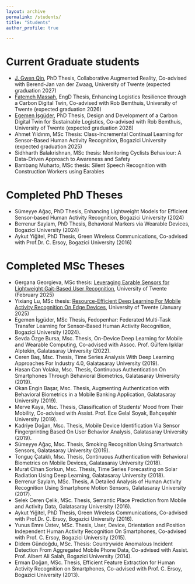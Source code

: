 ```yaml
---
layout: archive
permalink: /students/
title: "Students"
author_profile: true

---
```


Current Graduate students
=========================    
- [J. Gwen Qin](https://people.utwente.nl/gwen.qin), PhD Thesis, Collaborative Augmented Reality, Co-advised with Berend-Jan van der Zwaag, University of Twente (expected graduation 2027)
- [Fatemeh Massah](https://people.utwente.nl/f.massah), EngD Thesis, Enhancing Logistics Resilience through a Carbon Digital Twin, Co-advised with Rob Bemthuis, University of Twente (expected graduation 2026)
- [Egemen İşgüder](https://people.utwente.nl/egemen.isguder), PhD Thesis, Design and Development of a Carbon Digital Twin for Sustainable Logistics, Co-advised with Rob Bemthuis, University of Twente (expected graduation 2028) 
- Ahmet Yıldırım, MSc Thesis: Class-Incremental Continual Learning for Sensor-Based Human Activity Recognition, Bogazici University (expected graduation 2025)
- Sidhharth Balakrishnan, MSc thesis: Monitoring Cyclists Behaviour: A Data-Driven Approach to Awareness and Safety
- Bambang Muharto, MSc thesis: Silent Speech Recognition with Construction Workers using Earables

Completed PhD Theses
==================  
- Sümeyye Ağaç, PhD Thesis, Enhancing Lightweight Models for Efficient Sensor-based Human Activity Recognition, Bogazici University (2024)
- Berrenur Saylam, PhD Thesis, Behavioral Markers via Wearable Devices, Bogazici University (2024)
- Aykut Yiğitel, PhD Thesis, Green Wireless Communications, Co-advised with Prof.Dr. C. Ersoy, Bogazici University (2016)

Completed MSc Theses
==================  
- Gergana Georgieva, MSc thesis: [Leveraging Earable Sensors for Lightweight Gait-Based User Recognition](https://purl.utwente.nl/essays/105229), University of Twente (February 2025)
- Yixiang Lu, MSc thesis: [Resource-Efficient Deep Learning For Mobile Activity Recognition On Edge Devices](https://purl.utwente.nl/essays/105044), University of Twente (January 2025)
- Egemen İşgüder, MSc Thesis, Fedopenhar: Federated Multi-Task Transfer Learning for Sensor-Based Human Activity Recognition, Bogazici University (2024). 
- Sevda Özge Bursa, Msc. Thesis, On-Device Deep Learning for Mobile and Wearable Computing, Co-advised with Assoc. Prof. Gülfem Işıklar Alptekin, Galatasaray University (2022).
- Ceren Baş, Msc. Thesis, Time Series Analysis With Deep Learning Approaches For Industry 4.0, Galatasaray University (2019).
- Hasan Can Volaka, Msc. Thesis, Continuous Authentication On Smartphones Through Behavioral Biometrics, Galatasaray University (2019).
- Okan Engin Başar, Msc. Thesis, Augmenting Authentication with Behavioral Biometrics in a Mobile Banking Application, Galatasaray University (2019).
- Merve Kaya, Msc. Thesis, Classification of Students’ Mood from Their Mobility, Co-advised with Assist. Prof. Ece Gelal Soyak, Bahçeşehir University (2019).
- Kadriye Doğan, Msc. Thesis, Mobile Device Identification Via Sensor Fingerprinting Based On User Behavior Analysis, Galatasaray University (2019).
- Sümeyye Ağaç, Msc. Thesis, Smoking Recognition Using Smartwatch Sensors, Galatasaray University (2019).
- Tonguç Çataklı, Msc. Thesis, Continuous Authentication with Behavioral Biometrics on Mobile Devices, Galatasaray University (2018).
- Murat Cihan Sorkun, Msc. Thesis, Time Series Forecasting on Solar Radiation Using Deep Learning, Galatasaray University (2018).
- Berrenur Saylam, MSc. Thesis, A Detailed Analysis of Human Activity Recognition Using Smartphone Motion Sensors, Galatasaray University (2017).
- Selek Ceren Çelik, MSc. Thesis, Semantic Place Prediction from Mobile and Activity Data, Galatasaray University (2016).
- Aykut Yiğitel, PhD Thesis, Green Wireless Communications, Co-advised with Prof.Dr. C. Ersoy, Bogazici University (2016).
- Yunus Emre Üstev, MSc. Thesis, User, Device, Orientation and Position Independent Human Activity Recognition On Smartphones, Co-advised with Prof. C. Ersoy, Bogazici University (2015).
- Didem Gündoğdu, MSc. Thesis: Countrywide Anomalous Incident Detection From Aggregated Mobile Phone Data, Co-advised with Assist. Prof. Albert Ali Salah, Bogazici University (2014).
- Erman Doğan, MSc. Thesis, Efficient Feature Extraction for Human Activity Recognition on Smartphones, Co-advised with Prof. C. Ersoy, Bogazici University (2013). 
